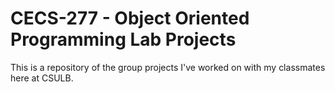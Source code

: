 # CECS-277 - Object Oriented Programming Lab Projects
This is a repository of the group projects I've worked on with my classmates here at CSULB.
